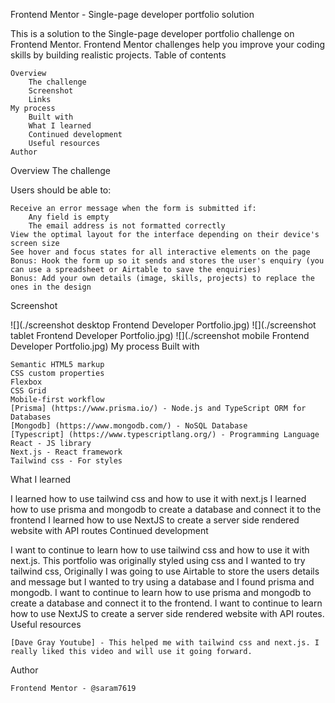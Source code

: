 Frontend Mentor - Single-page developer portfolio solution

This is a solution to the Single-page developer portfolio challenge on Frontend Mentor. Frontend Mentor challenges help you improve your coding skills by building realistic projects.
Table of contents

    Overview
        The challenge
        Screenshot
        Links
    My process
        Built with
        What I learned
        Continued development
        Useful resources
    Author

Overview
The challenge

Users should be able to:

    Receive an error message when the form is submitted if:
        Any field is empty
        The email address is not formatted correctly
    View the optimal layout for the interface depending on their device's screen size
    See hover and focus states for all interactive elements on the page
    Bonus: Hook the form up so it sends and stores the user's enquiry (you can use a spreadsheet or Airtable to save the enquiries)
    Bonus: Add your own details (image, skills, projects) to replace the ones in the design

Screenshot

![](./screenshot desktop Frontend Developer Portfolio.jpg) ![](./screenshot tablet Frontend Developer Portfolio.jpg) ![](./screenshot mobile Frontend Developer Portfolio.jpg)
My process
Built with

    Semantic HTML5 markup
    CSS custom properties
    Flexbox
    CSS Grid
    Mobile-first workflow
    [Prisma] (https://www.prisma.io/) - Node.js and TypeScript ORM for Databases
    [Mongodb] (https://www.mongodb.com/) - NoSQL Database
    [Typescript] (https://www.typescriptlang.org/) - Programming Language
    React - JS library
    Next.js - React framework
    Tailwind css - For styles

What I learned

I learned how to use tailwind css and how to use it with next.js I learned how to use prisma and mongodb to create a database and connect it to the frontend I learned how to use NextJS to create a server side rendered website with API routes
Continued development

I want to continue to learn how to use tailwind css and how to use it with next.js. This portfolio was originally styled using css and I wanted to try tailwind css, Originally I was going to use Airtable to store the users details and message but I wanted to try using a database and I found prisma and mongodb. I want to continue to learn how to use prisma and mongodb to create a database and connect it to the frontend.
I want to continue to learn how to use NextJS to create a server side rendered website with API routes.
Useful resources

    [Dave Gray Youtube] - This helped me with tailwind css and next.js. I really liked this video and will use it going forward.

Author

    Frontend Mentor - @saram7619
